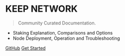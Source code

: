 <!-- _coverpage.md -->


# KEEP NETWORK

> Community Curated Documentation.

- Staking Explanation, Comparisons and Options
- Node Deployment, Operation and Troubleshooting


[GitHub](https://github.com/Estebank97/Keep-Node-Docs/)
[Get Started](#basics/start.md)
